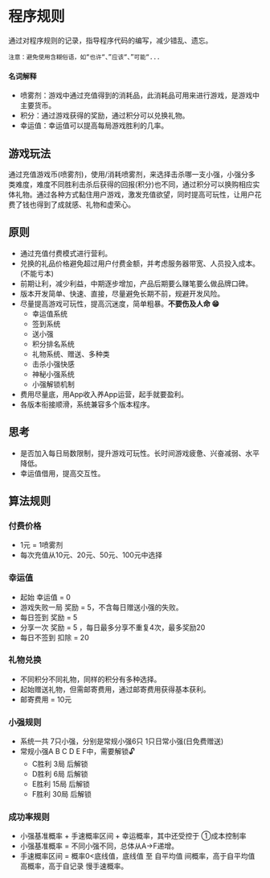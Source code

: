# 程序规则
通过对程序规则的记录，指导程序代码的编写，减少错乱、遗忘。

`注意：避免使用含糊俗语，如“也许“、”应该“、”可能“...`
#### 名词解释
* 喷雾剂：游戏中通过充值得到的消耗品，此消耗品可用来进行游戏，是游戏中主要货币。
* 积分：通过游戏获得的奖励，通过积分可以兑换礼物。
* 幸运值：幸运值可以提高每局游戏胜利的几率。

## 游戏玩法
通过充值游戏币(喷雾剂)，使用/消耗喷雾剂，来选择击杀哪一支小强，小强分多类难度，难度不同胜利击杀后获得的回报(积分)也不同，通过积分可以换购相应实体礼物。通过各种方式黏住用户游戏，激发充值欲望，同时提高可玩性，让用户花费了钱也得到了成就感、礼物和虚荣心。

## 原则
* 通过充值付费模式进行营利。
* 兑换的礼品价格避免超过用户付费金额，并考虑服务器带宽、人员投入成本。(不能亏本)
* 前期让利，减少利益，中期逐步增加，产品后期要么赚笔要么做品牌口碑。
* 版本开发简单、快速、直接，尽量避免长期不前，规避开发风险。
* 尽量提高游戏可玩性，提高沉迷度，简单粗暴。**不要伤及人命 😁**
	* 幸运值系统
	* 签到系统
	* 送小强
	* 积分排名系统
	* 礼物系统、赠送、多种类
	* 击杀小强快感
	* 神秘小强系统
	* 小强解锁机制
* 费用尽量底，用App收入养App运营，起手就要盈利。
* 各版本衔接顺滑，系统兼容多个版本程序。

## 思考
* 是否加入每日局数限制，提升游戏可玩性。长时间游戏疲惫、兴奋减弱、水平降低。
* 幸运值借用，提高交互性。

## 算法规则
### 付费价格
* 1元 = 1喷雾剂
* 每次充值从10元、20元、50元、100元中选择

### 幸运值
* 起始 幸运值 = 0
* 游戏失败一局 奖励 = 5，不含每日赠送小强的失败。
* 每日签到 奖励 = 5
* 分享一次 奖励 = 5 ，每日最多分享不重复4次，最多奖励20
* 每日不签到 扣除 = 20

### 礼物兑换
* 不同积分不同礼物，同样的积分有多种选择。
* 起始赠送礼物，但需邮寄费用，通过邮寄费用获得基本获利。
* 邮寄费用 = 10元

### 小强规则
* 系统一共 7只小强，分别是常规小强6只 1只日常小强(日免费赠送)
* 常规小强A B C D E F中，需要解锁🔓
	* C胜利 3局 后解锁
	* D胜利 6局 后解锁
	* E胜利 15局 后解锁
	* F胜利 30局 后解锁

### 成功率规则
* 小强基准概率 + 手速概率区间 + 幸运概率，其中还受控于 ①成本控制率
* 小强基准概率 = 不同小强不同，总体从A->F递增。
* 手速概率区间 = 概率0<底线值，底线值 至 自平均值 间概率，高于自平均值 高概率，高于自记录 慢手速概率。








